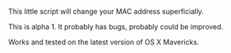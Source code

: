 

This little script will change your MAC address superficially.

This is alpha 1. It probably has bugs, probably could be improved.

Works and tested on the latest version of OS X Mavericks.

